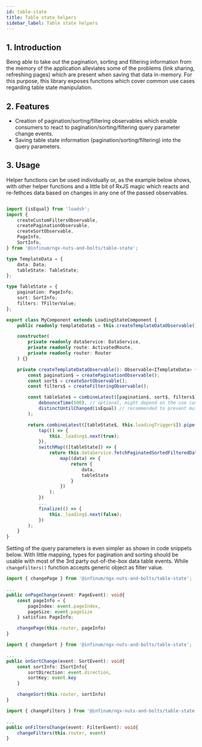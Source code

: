 ```yaml
---
id: table-state
title: Table state helpers
sidebar_label: Table state helpers
---
```


## 1. Introduction

Being able to take out the pagination, sorting and filtering information from the memory of the application alleviates some of the problems (link sharing, refreshing pages) which are present when saving that data in-memory. For this purpose, this library exposes functions which cover common use cases regarding table state manipulation.

## 2. Features

- Creation of pagination/sorting/filtering observables which enable consumers to react to pagination/sorting/filtering query parameter change events.
- Saving table state information (pagination/sorting/filtering) into the query parameters.

## 3. Usage

Helper functions can be used individually or, as the example below shows, with other helper functions and a little bit of RxJS magic which reacts and re-fethces data based on changes in any one of the passed observables.

```ts

import {isEqual} from 'loadsh';
import {
	createCustomFiltersObservable,
	createPaginationObservable,
	createSortObservable,
	PageInfo,
	SortInfo,
} from '@infinum/ngx-nuts-and-bolts/table-state';

type TemplateData = {
	data: Data;
	tableState: TableState;
};

type TableState = {
	pagination: PageInfo;
	sort: SortInfo;
	filters: TFilterValue;
};

export class MyComponent extends LoadingStateComponent {
	public readonly templateData$ = this.createTemplateDataObservable();

	constructor(
		private readonly dataService: DataService,
		private readonly route: ActivatedRoute,
		private readonly router: Router
	) {}

	private createTemplateDataObservable(): Observable<ITemplateData> {
		const pagination$ = createPaginationObservable();
		const sort$ = createSortObservable();
		const filters$ = createFilteringObservable();

		const tableSate$ = combineLatest([pagination$, sort$, filters$]).pipe(
			debounceTime(500), // optional, might depend on the use case whether you want this or not
			distinctUntilChanged(isEqual) // recommended to prevent multiple emits for same navigation events
		);

		return combineLatest([tableState$, this.loadingTrigger$]).pipe(
			tap(() => {
				this._loading$.next(true);
			}),
			switchMap(([tableState]) => {
				return this.dataService.fetchPaginatedSortedFilteredData(tableState).pipe(
					map((data) => {
						return {
							data,
							tableState
						}
					})
				);
			})
			...
			finalize(() => {
				this._loading$.next(false);
			})
		);
	}
}
```

Setting of the query parameters is even simpler as shown in code snippets below. With little mapping, types for pagination and sorting should be usable with most of the 3rd party out-of-the-box data table events. While `changeFilters()` function accepts generic object as filter value.

```ts
import { changePage } from '@infinum/ngx-nuts-and-bolts/table-state';

...
public onPageChange(event: PageEvent): void{
	const pageInfo = {
		pageIndex: event.pageIndex,
		pageSize: event.pageSize
	} satisfies PageInfo;

	changePage(this.router, pageInfo)
}
```

```ts
import { changeSort } from '@infinum/ngx-nuts-and-bolts/table-state';

...
public onSortChange(event: SortEvent): void{
	const sortInfo: ISortInfo{
		sortDirection: event.direction,
		sortKey: event.key
	}

	changeSort(this.router, sortInfo)
}
```

```ts
import { changeFilters } from '@infinum/ngx-nuts-and-bolts/table-state';

...
public onFiltersChange(event: FilterEvent): void{
	changeFilters(this.router, event)
}
```
